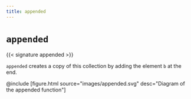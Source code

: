 ```yaml
---
title: appended
---
```


# `appended`

{{< signature appended >}}

`appended` creates a copy of this collection by adding the element `b` at the end.

@include [figure.html source="images/appended.svg" desc="Diagram of the appended function"]
